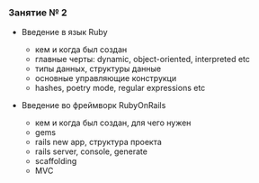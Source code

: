 ### Занятие № 2

* Введение в язык Ruby
  * кем и когда был создан
  * главные черты: dynamic, object-oriented, interpreted etc
  * типы данных, структуры данные
  * основные управляющие конструкци
  * hashes, poetry mode, regular expressions etc

* Введение во фреймворк RubyOnRails
  * кем и когда был создан, для чего нужен
  * gems
  * rails new app, структура проекта
  * rails server, console, generate
  * scaffolding
  * MVC
